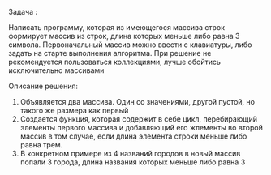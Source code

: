 ﻿Задача :

Написать программу, которая из имеющегося массива строк формирует массив из строк, длина которых меньше либо равна 3 символа. Первоначальный массив можно ввести с клавиатуры, либо задать на старте выполнения алгоритма. При решение не рекомендуется пользоваться коллекциями, лучше обойтись исключительно массивами


Описание решения:
1. Объявляется два массива. Один со значениями, другой пустой, но такого же размера как первый
2. Создается функция, которая содержит в себе цикл, перебирающий элементы первого массива и добавляющий его жлементы во второй массив в том случае, если длина элемента строки меньше либо равна трем.
3. В конкретном примере из 4 названий городов в новый массив попали 3 города, длина названия которых меньше либо равна 3